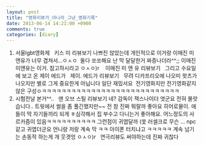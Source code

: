```yaml
---
layout: post
title: "영화리뷰가_아니라_그냥_영화기록"
date: 2013-06-14 14:21:00 +0900
comments: true 
categories: [diary] 
---
```

1. 서울lgbt영화제
 
키스 미
리뷰보기
나쁘진 않았는데 개인적으로 이거랑 이매진 미앤유가 너무 겹쳐서...ㅇㅅㅇ 
둘다 쏘쏘해요 난 막 달달한거 짜증나더라^^;;
이매진 미앤유는 이거. 참고하시라고 ㅇㅅㅇ)r 
 
이매진 미 앤 유
리뷰보기
 
그리고 수요일에 보고 온 제이 에드가
 
제이. 에드가
리뷰보기
 
무려 디카프리오에 나오미 왓츠가 나오지만 별로 그게 중요한게 아닙니다 일단 재밌서요 
전기영화지만 전기영화같지 않은 구성ㅇㅋㅋㅋㅋㅋㅋㅋㅋㅋㅋㅋㅋㅋㅋㅋㅋㅋㅋㅋㅋㅋㅋㅋㅋㅋㅋㅋㅋ
 
 
2. 시험전날 본거^^..
 
맨 오브 스틸
리뷰보기
네?
감독이 잭스나이더 엿군요 전혀 몰랏습니다..
트윗에서 썰을 좀 풀긴했지만~~ 전 참 진짜 뭐랄까 좋아요 히어로물이.
애들이 막 자기들끼리 되게 ㅎ심각해서 집 부수고 다니는거 좋아해요.
어느정도의 사르카즘이 있음ㅋㅋㅋㅋㅋㅋㅋㅋㅋㅋ 그런점이 귀엽달까 (쑻
러셀크로 무슨 ... npc같고 귀엽더군요 언니랑 저랑 계속 막 ㅋㅋ 아이폰 터치냐고 ㅋㅋㅋㅋㅋ 계속 넘기는 손동작 하는게 개 웃겻엉 ㅇㅅㅇ)r
 
연극리뷰도 써야하는데 진짜 귀찮다
 
 
 

